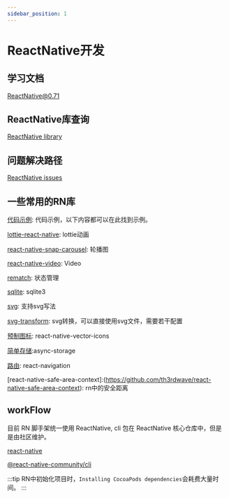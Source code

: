 ```yaml
---
sidebar_position: 1
---
```


# ReactNative开发

## 学习文档

[ReactNative@0.71](https://reactnative.dev/docs/0.71/getting-started)

## ReactNative库查询

[ReactNative library](https://reactnative.directory/)

## 问题解决路径

[ReactNative issues](https://github.com/facebook/react-native/issues/)

## 一些常用的RN库

[代码示例](https://github.com/Hao-yiwen/reactNative-study): 代码示例，以下内容都可以在此找到示例。

[lottie-react-native](https://github.com/lottie-react-native/lottie-react-native): lottie动画

[react-native-snap-carousel](https://github.com/meliorence/react-native-snap-carousel): 轮播图

[react-native-video](https://github.com/react-native-video/react-native-video): Video

[rematch](https://github.com/rematch/rematch): 状态管理

[sqlite](https://github.com/andpor/react-native-sqlite-storage): sqlite3

[svg](https://github.com/software-mansion/react-native-svg): 支持svg写法

[svg-transform](https://github.com/kristerkari/react-native-svg-transformer): svg转换，可以直接使用svg文件，需要若干配置

[预制图标](https://github.com/oblador/react-native-vector-icons): react-native-vector-icons

[简单存储](https://github.com/react-native-async-storage/async-storage):async-storage

[路由](https://github.com/react-navigation/react-navigation): react-navigation

[react-native-safe-area-context]:(https://github.com/th3rdwave/react-native-safe-area-context): rn中的安全距离

## workFlow

目前 RN 脚手架统一使用 ReactNative, cli 包在 ReactNative 核心仓库中，但是是由社区维护。

[react-native](https://github.com/facebook/react-native)

[@react-native-community/cli](https://github.com/react-native-community/cli)

:::tip
RN中初始化项目时，`Installing CocoaPods dependencies`会耗费大量时间。
:::

